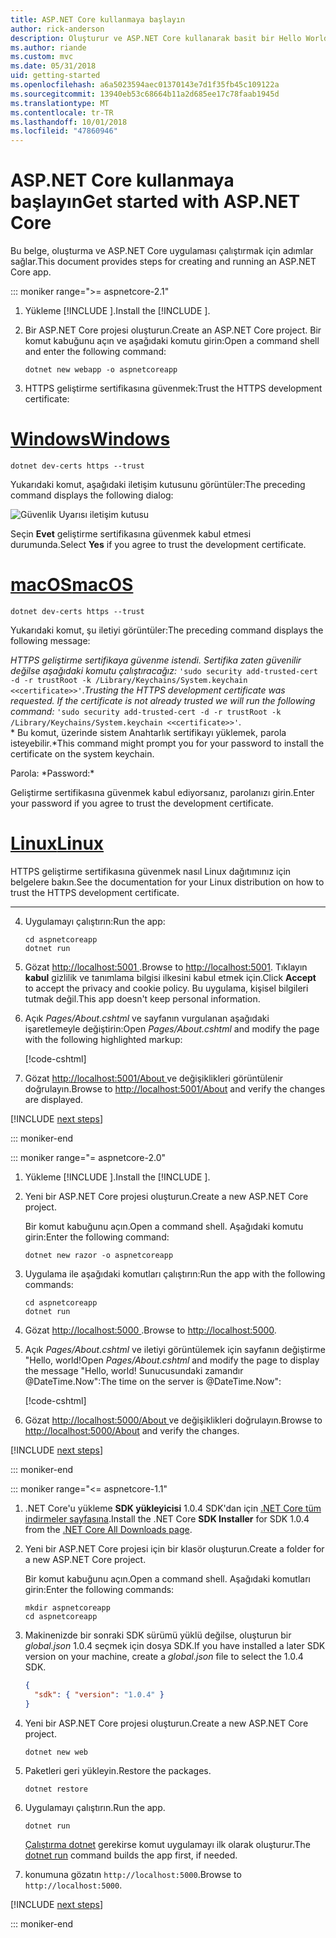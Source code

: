 ```yaml
---
title: ASP.NET Core kullanmaya başlayın
author: rick-anderson
description: Oluşturur ve ASP.NET Core kullanarak basit bir Hello World uygulaması çalıştıran bir hızlı öğretici.
ms.author: riande
ms.custom: mvc
ms.date: 05/31/2018
uid: getting-started
ms.openlocfilehash: a6a5023594aec01370143e7d1f35fb45c109122a
ms.sourcegitcommit: 13940eb53c68664b11a2d685ee17c78faab1945d
ms.translationtype: MT
ms.contentlocale: tr-TR
ms.lasthandoff: 10/01/2018
ms.locfileid: "47860946"
---
```

# <a name="get-started-with-aspnet-core"></a><span data-ttu-id="becc5-103">ASP.NET Core kullanmaya başlayın</span><span class="sxs-lookup"><span data-stu-id="becc5-103">Get started with ASP.NET Core</span></span>

<span data-ttu-id="becc5-104">Bu belge, oluşturma ve ASP.NET Core uygulaması çalıştırmak için adımlar sağlar.</span><span class="sxs-lookup"><span data-stu-id="becc5-104">This document provides steps for creating and running an ASP.NET Core app.</span></span>

::: moniker range=">= aspnetcore-2.1"

1. <span data-ttu-id="becc5-105">Yükleme [!INCLUDE [](~/includes/2.1-SDK.md)].</span><span class="sxs-lookup"><span data-stu-id="becc5-105">Install the [!INCLUDE [](~/includes/2.1-SDK.md)].</span></span>

2. <span data-ttu-id="becc5-106">Bir ASP.NET Core projesi oluşturun.</span><span class="sxs-lookup"><span data-stu-id="becc5-106">Create an ASP.NET Core project.</span></span> <span data-ttu-id="becc5-107">Bir komut kabuğunu açın ve aşağıdaki komutu girin:</span><span class="sxs-lookup"><span data-stu-id="becc5-107">Open a command shell and enter the following command:</span></span>

   ```console
   dotnet new webapp -o aspnetcoreapp
   ```

3. <span data-ttu-id="becc5-108">HTTPS geliştirme sertifikasına güvenmek:</span><span class="sxs-lookup"><span data-stu-id="becc5-108">Trust the HTTPS development certificate:</span></span>

# <a name="windowstabwindows"></a>[<span data-ttu-id="becc5-109">Windows</span><span class="sxs-lookup"><span data-stu-id="becc5-109">Windows</span></span>](#tab/windows)

  ```console
  dotnet dev-certs https --trust
  ```

  <span data-ttu-id="becc5-110">Yukarıdaki komut, aşağıdaki iletişim kutusunu görüntüler:</span><span class="sxs-lookup"><span data-stu-id="becc5-110">The preceding command displays the following dialog:</span></span>

  ![Güvenlik Uyarısı iletişim kutusu](_static/cert.png)

  <span data-ttu-id="becc5-112">Seçin **Evet** geliştirme sertifikasına güvenmek kabul etmesi durumunda.</span><span class="sxs-lookup"><span data-stu-id="becc5-112">Select **Yes** if you agree to trust the development certificate.</span></span>

# <a name="macostabmacos"></a>[<span data-ttu-id="becc5-113">macOS</span><span class="sxs-lookup"><span data-stu-id="becc5-113">macOS</span></span>](#tab/macos)

  ```console
  dotnet dev-certs https --trust
  ```

  <span data-ttu-id="becc5-114">Yukarıdaki komut, şu iletiyi görüntüler:</span><span class="sxs-lookup"><span data-stu-id="becc5-114">The preceding command displays the following message:</span></span>

  <span data-ttu-id="becc5-115">*HTTPS geliştirme sertifikaya güvenme istendi. Sertifika zaten güvenilir değilse aşağıdaki komutu çalıştıracağız:* `'sudo security add-trusted-cert -d -r trustRoot -k /Library/Keychains/System.keychain <<certificate>>'`.</span><span class="sxs-lookup"><span data-stu-id="becc5-115">*Trusting the HTTPS development certificate was requested. If the certificate is not already trusted we will run the following command:* `'sudo security add-trusted-cert -d -r trustRoot -k /Library/Keychains/System.keychain <<certificate>>'`.</span></span>  
  <span data-ttu-id="becc5-116">\* Bu komut, üzerinde sistem Anahtarlık sertifikayı yüklemek, parola isteyebilir.</span><span class="sxs-lookup"><span data-stu-id="becc5-116">\*This command might prompt you for your password to install the certificate on the system keychain.</span></span>
  
  <span data-ttu-id="becc5-117">Parola: \*</span><span class="sxs-lookup"><span data-stu-id="becc5-117">Password:\*</span></span>

  <span data-ttu-id="becc5-118">Geliştirme sertifikasına güvenmek kabul ediyorsanız, parolanızı girin.</span><span class="sxs-lookup"><span data-stu-id="becc5-118">Enter your password if you agree to trust the development certificate.</span></span>

# <a name="linuxtablinux"></a>[<span data-ttu-id="becc5-119">Linux</span><span class="sxs-lookup"><span data-stu-id="becc5-119">Linux</span></span>](#tab/linux)

  <span data-ttu-id="becc5-120">HTTPS geliştirme sertifikasına güvenmek nasıl Linux dağıtımınız için belgelere bakın.</span><span class="sxs-lookup"><span data-stu-id="becc5-120">See the documentation for your Linux distribution on how to trust the HTTPS development certificate.</span></span>
   
---

4. <span data-ttu-id="becc5-121">Uygulamayı çalıştırın:</span><span class="sxs-lookup"><span data-stu-id="becc5-121">Run the app:</span></span>

   ```console
   cd aspnetcoreapp
   dotnet run
   ```

5. <span data-ttu-id="becc5-122">Gözat [ http://localhost:5001 ](http://localhost:5001).</span><span class="sxs-lookup"><span data-stu-id="becc5-122">Browse to [http://localhost:5001](http://localhost:5001).</span></span>  <span data-ttu-id="becc5-123">Tıklayın **kabul** gizlilik ve tanımlama bilgisi ilkesini kabul etmek için.</span><span class="sxs-lookup"><span data-stu-id="becc5-123">Click **Accept** to accept the privacy and cookie policy.</span></span> <span data-ttu-id="becc5-124">Bu uygulama, kişisel bilgileri tutmak değil.</span><span class="sxs-lookup"><span data-stu-id="becc5-124">This app doesn't keep personal information.</span></span>

6. <span data-ttu-id="becc5-125">Açık *Pages/About.cshtml* ve sayfanın vurgulanan aşağıdaki işaretlemeyle değiştirin:</span><span class="sxs-lookup"><span data-stu-id="becc5-125">Open *Pages/About.cshtml* and modify the page with the following highlighted markup:</span></span>

   [!code-cshtml[](sample/getting-started/about.cshtml?highlight=9)]

7. <span data-ttu-id="becc5-126">Gözat [ http://localhost:5001/About ](http://localhost:5001/About) ve değişiklikleri görüntülenir doğrulayın.</span><span class="sxs-lookup"><span data-stu-id="becc5-126">Browse to [http://localhost:5001/About](http://localhost:5001/About) and verify the changes are displayed.</span></span>

[!INCLUDE [next steps](~/includes/getting-started/next-steps.md)]

::: moniker-end

::: moniker range="= aspnetcore-2.0"

1. <span data-ttu-id="becc5-127">Yükleme [!INCLUDE [](~/includes/net-core-sdk-download-link.md)].</span><span class="sxs-lookup"><span data-stu-id="becc5-127">Install the [!INCLUDE [](~/includes/net-core-sdk-download-link.md)].</span></span>

2. <span data-ttu-id="becc5-128">Yeni bir ASP.NET Core projesi oluşturun.</span><span class="sxs-lookup"><span data-stu-id="becc5-128">Create a new ASP.NET Core project.</span></span>

   <span data-ttu-id="becc5-129">Bir komut kabuğunu açın.</span><span class="sxs-lookup"><span data-stu-id="becc5-129">Open a command shell.</span></span> <span data-ttu-id="becc5-130">Aşağıdaki komutu girin:</span><span class="sxs-lookup"><span data-stu-id="becc5-130">Enter the following command:</span></span>

   ```console
   dotnet new razor -o aspnetcoreapp
   ```

3. <span data-ttu-id="becc5-131">Uygulama ile aşağıdaki komutları çalıştırın:</span><span class="sxs-lookup"><span data-stu-id="becc5-131">Run the app with the following commands:</span></span>

   ```console
   cd aspnetcoreapp
   dotnet run
   ```

4. <span data-ttu-id="becc5-132">Gözat [ http://localhost:5000 ](http://localhost:5000).</span><span class="sxs-lookup"><span data-stu-id="becc5-132">Browse to [http://localhost:5000](http://localhost:5000).</span></span>

5. <span data-ttu-id="becc5-133">Açık *Pages/About.cshtml* ve iletiyi görüntülemek için sayfanın değiştirme "Hello, world!</span><span class="sxs-lookup"><span data-stu-id="becc5-133">Open *Pages/About.cshtml* and modify the page to display the message "Hello, world!</span></span> <span data-ttu-id="becc5-134">Sunucusundaki zamandır @DateTime.Now":</span><span class="sxs-lookup"><span data-stu-id="becc5-134">The time on the server is @DateTime.Now":</span></span>

   [!code-cshtml[](sample/getting-started/about.cshtml?highlight=9&range=1-9)]

6. <span data-ttu-id="becc5-135">Gözat [ http://localhost:5000/About ](http://localhost:5000/About) ve değişiklikleri doğrulayın.</span><span class="sxs-lookup"><span data-stu-id="becc5-135">Browse to [http://localhost:5000/About](http://localhost:5000/About) and verify the changes.</span></span>

[!INCLUDE [next steps](~/includes/getting-started/next-steps.md)]

::: moniker-end

::: moniker range="<= aspnetcore-1.1"

1. <span data-ttu-id="becc5-136">.NET Core'u yükleme **SDK yükleyicisi** 1.0.4 SDK'dan için [.NET Core tüm indirmeler sayfasına](https://www.microsoft.com/net/download/all).</span><span class="sxs-lookup"><span data-stu-id="becc5-136">Install the .NET Core **SDK Installer** for SDK 1.0.4 from the [.NET Core All Downloads page](https://www.microsoft.com/net/download/all).</span></span>

2. <span data-ttu-id="becc5-137">Yeni bir ASP.NET Core projesi için bir klasör oluşturun.</span><span class="sxs-lookup"><span data-stu-id="becc5-137">Create a folder for a new ASP.NET Core project.</span></span>

   <span data-ttu-id="becc5-138">Bir komut kabuğunu açın.</span><span class="sxs-lookup"><span data-stu-id="becc5-138">Open a command shell.</span></span> <span data-ttu-id="becc5-139">Aşağıdaki komutları girin:</span><span class="sxs-lookup"><span data-stu-id="becc5-139">Enter the following commands:</span></span>

   ```console
   mkdir aspnetcoreapp
   cd aspnetcoreapp
   ```

3. <span data-ttu-id="becc5-140">Makinenizde bir sonraki SDK sürümü yüklü değilse, oluşturun bir *global.json* 1.0.4 seçmek için dosya SDK.</span><span class="sxs-lookup"><span data-stu-id="becc5-140">If you have installed a later SDK version on your machine, create a *global.json* file to select the 1.0.4 SDK.</span></span>

   ```json
   {
     "sdk": { "version": "1.0.4" }
   }
   ```

4. <span data-ttu-id="becc5-141">Yeni bir ASP.NET Core projesi oluşturun.</span><span class="sxs-lookup"><span data-stu-id="becc5-141">Create a new ASP.NET Core project.</span></span>

   ```console
   dotnet new web
   ```

5. <span data-ttu-id="becc5-142">Paketleri geri yükleyin.</span><span class="sxs-lookup"><span data-stu-id="becc5-142">Restore the packages.</span></span>

   ```console
   dotnet restore
   ```

6. <span data-ttu-id="becc5-143">Uygulamayı çalıştırın.</span><span class="sxs-lookup"><span data-stu-id="becc5-143">Run the app.</span></span>

   ```console
   dotnet run
   ```

   <span data-ttu-id="becc5-144">[Çalıştırma dotnet](/dotnet/core/tools/dotnet-run) gerekirse komut uygulamayı ilk olarak oluşturur.</span><span class="sxs-lookup"><span data-stu-id="becc5-144">The [dotnet run](/dotnet/core/tools/dotnet-run) command builds the app first, if needed.</span></span>

7. <span data-ttu-id="becc5-145">konumuna gözatın `http://localhost:5000`.</span><span class="sxs-lookup"><span data-stu-id="becc5-145">Browse to `http://localhost:5000`.</span></span>

[!INCLUDE [next steps](~/includes/getting-started/next-steps.md)]

::: moniker-end
